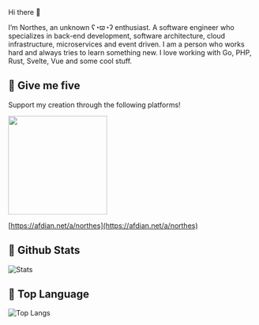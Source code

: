 
Hi there 👋

I’m Northes, an unknown ʕ◔ϖ◔ʔ enthusiast. A software engineer who specializes in back-end development, software architecture, cloud infrastructure, microservices and event driven. I am a person who works hard and always tries to learn something new. I love working with Go, PHP, Rust, Svelte, Vue and some cool stuff.

## 🤛 Give me five

Support my creation through the following platforms!

<a href="https://afdian.net/a/northes" target="_blank"><img width="200" src="https://pic1.afdiancdn.com/static/img/welcome/button-sponsorme.png" alt=""></a >

[https://afdian.net/a/northes](https://afdian.net/a/northes)

## 🍞 Github Stats

![Stats](https://github-readme-stats.vercel.app/api?username=northes&show_icons=true&count_private=true&include_all_commits=true&hide_border=true)

## 👾 Top Language

![Top Langs](https://github-readme-stats.vercel.app/api/top-langs/?username=northes&layout=compact)

<!---
northes/northes is a ✨ special ✨ repository because its `README.md` (this file) appears on your GitHub profile.
You can click the Preview link to take a look at your changes.
--->
